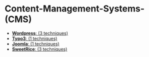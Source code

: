 # Content-Management-Systems-(CMS)
  + [**Wordpress**: (3 techniques)](./Wordpress/)
  + [**Typo3**: (1 techniques)](./Typo3/)
  + [**Joomla**: (1 techniques)](./Joomla/)
  + [**SweetRice**: (3 techniques)](./SweetRice/)